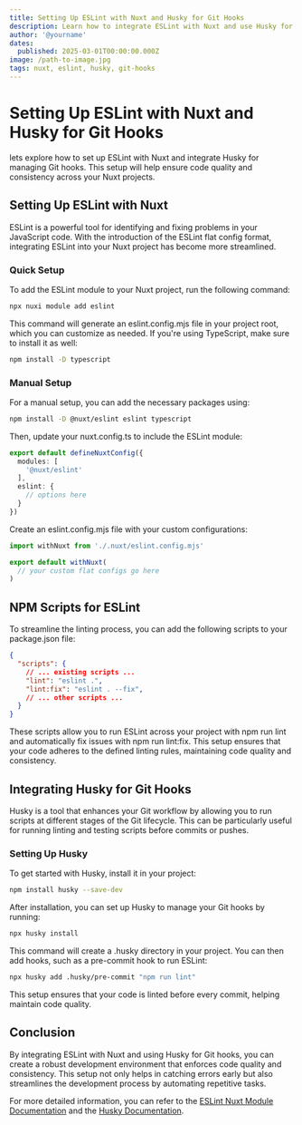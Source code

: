 ```yaml
---
title: Setting Up ESLint with Nuxt and Husky for Git Hooks
description: Learn how to integrate ESLint with Nuxt and use Husky for managing Git hooks to ensure code quality and consistency.
author: '@yourname'
dates:
  published: 2025-03-01T00:00:00.000Z
image: /path-to-image.jpg
tags: nuxt, eslint, husky, git-hooks
---
```


# Setting Up ESLint with Nuxt and Husky for Git Hooks

lets explore how to set up ESLint with Nuxt and integrate Husky for managing Git hooks. This setup will help ensure code quality and consistency across your Nuxt projects.

## Setting Up ESLint with Nuxt

ESLint is a powerful tool for identifying and fixing problems in your JavaScript code. With the introduction of the ESLint flat config format, integrating ESLint into your Nuxt project has become more streamlined.

### Quick Setup

To add the ESLint module to your Nuxt project, run the following command:

```bash
npx nuxi module add eslint
```

This command will generate an eslint.config.mjs file in your project root, which you can customize as needed. If you're using TypeScript, make sure to install it as well:

```bash
npm install -D typescript
```

### Manual Setup

For a manual setup, you can add the necessary packages using:

```bash
npm install -D @nuxt/eslint eslint typescript
```

Then, update your nuxt.config.ts to include the ESLint module:

```typescript
export default defineNuxtConfig({
  modules: [
    '@nuxt/eslint'
  ],
  eslint: {
    // options here
  }
})
```

Create an eslint.config.mjs file with your custom configurations:

```javascript
import withNuxt from './.nuxt/eslint.config.mjs'

export default withNuxt(
  // your custom flat configs go here
)
```

## NPM Scripts for ESLint

To streamline the linting process, you can add the following scripts to your package.json file:

```json
{
  "scripts": {
    // ... existing scripts ...
    "lint": "eslint .",
    "lint:fix": "eslint . --fix",
    // ... other scripts ...
  }
}
```

These scripts allow you to run ESLint across your project with npm run lint and automatically fix issues with npm run lint:fix. This setup ensures that your code adheres to the defined linting rules, maintaining code quality and consistency.

## Integrating Husky for Git Hooks

Husky is a tool that enhances your Git workflow by allowing you to run scripts at different stages of the Git lifecycle. This can be particularly useful for running linting and testing scripts before commits or pushes.

### Setting Up Husky

To get started with Husky, install it in your project:

```bash
npm install husky --save-dev
```

After installation, you can set up Husky to manage your Git hooks by running:

```bash
npx husky install
```

This command will create a .husky directory in your project. You can then add hooks, such as a pre-commit hook to run ESLint:

```bash
npx husky add .husky/pre-commit "npm run lint"
```

This setup ensures that your code is linted before every commit, helping maintain code quality.

## Conclusion

By integrating ESLint with Nuxt and using Husky for Git hooks, you can create a robust development environment that enforces code quality and consistency. This setup not only helps in catching errors early but also streamlines the development process by automating repetitive tasks.

For more detailed information, you can refer to the [ESLint Nuxt Module Documentation](https://eslint.nuxt.com/packages/module) and the [Husky Documentation](https://typicode.github.io/husky/).
